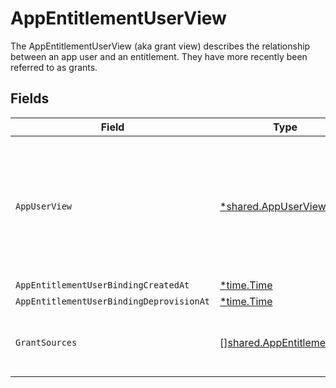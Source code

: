 # AppEntitlementUserView

The AppEntitlementUserView (aka grant view) describes the relationship between an app user and an entitlement. They have more recently been referred to as grants.


## Fields

| Field                                                                                                              | Type                                                                                                               | Required                                                                                                           | Description                                                                                                        |
| ------------------------------------------------------------------------------------------------------------------ | ------------------------------------------------------------------------------------------------------------------ | ------------------------------------------------------------------------------------------------------------------ | ------------------------------------------------------------------------------------------------------------------ |
| `AppUserView`                                                                                                      | [*shared.AppUserView](../../../pkg/models/shared/appuserview.md)                                                   | :heavy_minus_sign:                                                                                                 | The AppUserView contains an app user as well as paths for apps, identity users, and last usage in expanded arrays. |
| `AppEntitlementUserBindingCreatedAt`                                                                               | [*time.Time](https://pkg.go.dev/time#Time)                                                                         | :heavy_minus_sign:                                                                                                 | N/A                                                                                                                |
| `AppEntitlementUserBindingDeprovisionAt`                                                                           | [*time.Time](https://pkg.go.dev/time#Time)                                                                         | :heavy_minus_sign:                                                                                                 | N/A                                                                                                                |
| `GrantSources`                                                                                                     | [][shared.AppEntitlementRef](../../../pkg/models/shared/appentitlementref.md)                                      | :heavy_minus_sign:                                                                                                 | List of sources for the grant, ie. groups, roles, etc.                                                             |